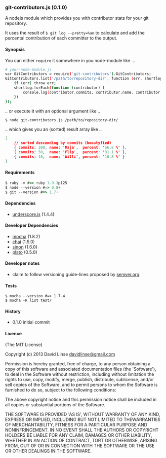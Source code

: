 ### git-contributors.js (0.1.0)

A nodejs module which provides you with contributor stats for your git repository.

It uses the result of `$ git log --pretty=%an` to calculate and add the percental contribution of each committer to the output.

#### Synopsis
You can either `require` it somewhere in you node-module like ...

```bash
# your-node-module.js
var GitContributors = require('git-contributors').GitContributors;
GitContributors.list('/path/to/repository-dir', function (err, shortlog) {
    if (err) throw err;
    shortlog.forEach(function (contributor) {
        console.log(contributor.commits, contributor.name, contributor.percent);
    })
});
```
.. or execute it with an optional argument like ..

```bash
$ node git-contributors.js /path/to/repository-dir/
```

.. which gives you an (sorted) result array like ..

```JSON
[
    // sorted descending by commits (beautyfied)
    { commits: 200, name: 'Maja',  percent: '56.8 %' },
    { commits: 50,  name: 'Flip',  percent: '31.1 %' },
    { commits: 10,  name: 'Willi', percent: '10.8 %' }
]
```

#### Requirements

```JavaScript
$ ruby -v #=> ruby 1.9.3p125
$ node --version #=> 0.8+
$ git --version #=> 1.7+
```

#### Dependencies
* [underscore.js][underscore] (1.4.4)


#### Developer Dependencies

* [mocha][mocha] (1.8.2)
* [chai][chai] (1.5.0)
* [sinon][sinon] (1.6.0)
* [plato][plato] (0.5.0)


#### Developer notes

* claim to follow versioning guide-lines proposed by [semver.org][semver]


#### Tests

```
$ mocha --version #=> 1.7.4
$ mocha -R list test/
```

#### History

* 0.1.0 initial commit


[semver]: http://semver.org
[underscore]: http://underscorejs.org
[mocha]: http://visionmedia.github.com/mocha/
[chai]: http://chaijs.com
[sinon]: http://sinonjs.org
[plato]: https://github.com/jsoverson/plato

#### Licence

(The MIT License)

Copyright (c) 2013 David Linse <davidlinse@gmail.com>

Permission is hereby granted, free of charge, to any person obtaining a copy of this software and associated documentation
files (the 'Software'), to deal in the Software without restriction, including without limitation the rights to use, copy,
modify, merge, publish, distribute, sublicense, and/or sell copies of the Software, and to permit persons to whom the
Software is furnished to do so, subject to the following conditions:

The above copyright notice and this permission notice shall be included in all copies or substantial portions of the
Software.

THE SOFTWARE IS PROVIDED 'AS IS', WITHOUT WARRANTY OF ANY KIND, EXPRESS OR IMPLIED, INCLUDING BUT NOT LIMITED TO
THEWARRANTIES OF MERCHANTABILITY, FITNESS FOR A PARTICULAR PURPOSE AND NONINFRINGEMENT. IN NO EVENT SHALL THE AUTHORS OR
COPYRIGHT HOLDERS BE LIABLE FOR ANY CLAIM, DAMAGES OR OTHER LIABILITY, WHETHER IN AN ACTION OF CONTRACT, TORT OR OTHERWISE,
ARISING FROM, OUT OF OR IN CONNECTION WITH THE SOFTWARE OR THE USE OR OTHER DEALINGS IN THE SOFTWARE.
